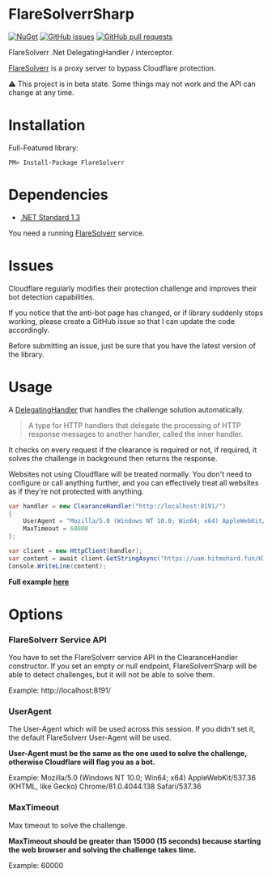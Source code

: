 FlareSolverrSharp
==================
[![NuGet](https://img.shields.io/nuget/v/FlareSolverrSharp.svg?maxAge=60)](https://www.nuget.org/packages/FlareSolverrSharp)
[![GitHub issues](https://img.shields.io/github/issues/FlareSolverr/FlareSolverrSharp.svg?maxAge=60&style=flat-square)](https://github.com/FlareSolverr/FlareSolverrSharp/issues)
[![GitHub pull requests](https://img.shields.io/github/issues-pr/FlareSolverr/FlareSolverrSharp.svg?maxAge=60&style=flat-square)](https://github.com/FlareSolverr/FlareSolverrSharp/pulls)

FlareSolverr .Net DelegatingHandler / interceptor.

[FlareSolverr](https://github.com/FlareSolverr/FlareSolverr) is a proxy server to bypass Cloudflare protection.

:warning: This project is in beta state. Some things may not work and the API can change at any time.

# Installation
Full-Featured library:

`PM> Install-Package FlareSolverr`

# Dependencies
- [.NET Standard 1.3](https://github.com/dotnet/standard/blob/master/docs/versions/netstandard1.3.md)

You need a running [FlareSolverr](https://github.com/FlareSolverr/FlareSolverr) service.

# Issues
Cloudflare regularly modifies their protection challenge and improves their bot detection capabilities.

If you notice that the anti-bot page has changed, or if library suddenly stops working, please create a GitHub issue so that I can
update the code accordingly.

Before submitting an issue, just be sure that you have the latest version of the library.

# Usage

A [DelegatingHandler](https://docs.microsoft.com/en-us/dotnet/api/system.net.http.delegatinghandler?view=netstandard-1.3) that
handles the challenge solution automatically.

> A type for HTTP handlers that delegate the processing of HTTP response messages to another handler, called the inner handler.

It checks on every request if the clearance is required or not, if required, it solves the challenge in background then returns the response.

Websites not using Cloudflare will be treated normally. You don't need to configure or call anything further, and you can effectively treat
all websites as if they're not protected with anything.

```csharp
var handler = new ClearanceHandler("http://localhost:8191/")
{
    UserAgent = "Mozilla/5.0 (Windows NT 10.0; Win64; x64) AppleWebKit/537.36 (KHTML, like Gecko) Chrome/81.0.4044.138 Safari/537.36",
    MaxTimeout = 60000
};

var client = new HttpClient(handler);
var content = await client.GetStringAsync("https://uam.hitmehard.fun/HIT");
Console.WriteLine(content);
```

**Full example [here](https://github.com/FlareSolverr/FlareSolverrSharp/tree/master/sample/FlareSolverrSharp.Sample)**

# Options
### FlareSolverr Service API
You have to set the FlareSolverr service API in the ClearanceHandler constructor. If you set an empty or null endpoint,
FlareSolverrSharp will be able to detect challenges, but it will not be able to solve them.

Example: http://localhost:8191/

### UserAgent
The User-Agent which will be used across this session. If you didn't set it, the default FlareSolverr User-Agent will be used.

**User-Agent must be the same as the one used to solve the challenge, otherwise Cloudflare will flag you as a bot.**

Example: Mozilla/5.0 (Windows NT 10.0; Win64; x64) AppleWebKit/537.36 (KHTML, like Gecko) Chrome/81.0.4044.138 Safari/537.36

### MaxTimeout
Max timeout to solve the challenge.

**MaxTimeout should be greater than 15000 (15 seconds) because starting the web browser and solving the challenge takes time.**

Example: 60000
